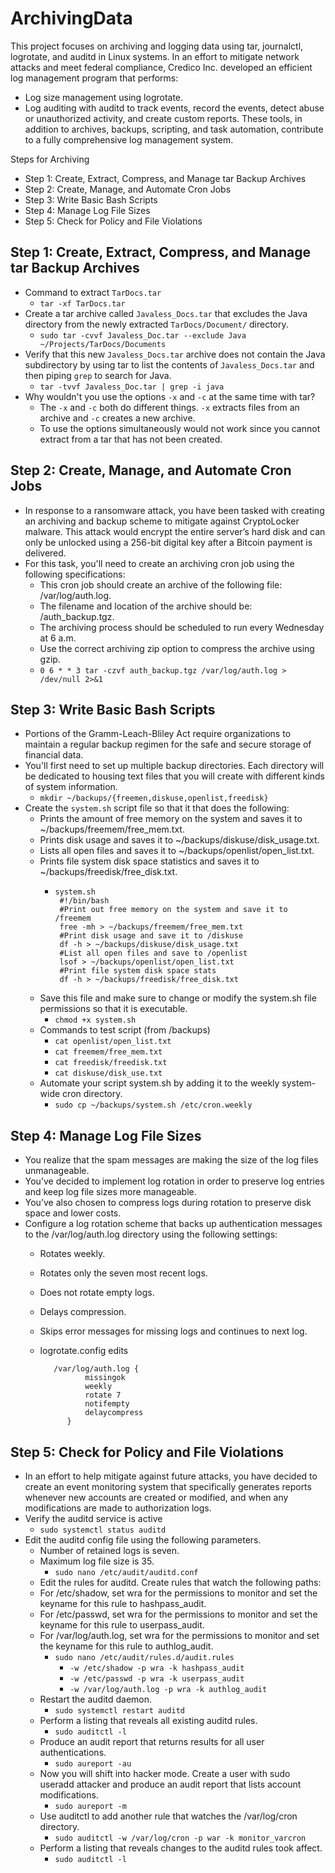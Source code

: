 # ArchivingData
  This project focuses on archiving and logging data using tar, journalctl, logrotate, and auditd in Linux systems.
  In an effort to mitigate network attacks and meet federal compliance, Credico Inc. developed an efficient log management program that performs:
  - Log size management using logrotate.
  - Log auditing with auditd to track events, record the events, detect abuse or unauthorized activity, and create custom reports.
  These tools, in addition to archives, backups, scripting, and task automation, contribute to a fully comprehensive log management system.
  
  Steps for Archiving
  - Step 1: Create, Extract, Compress, and Manage tar Backup Archives
  - Step 2: Create, Manage, and Automate Cron Jobs
  - Step 3: Write Basic Bash Scripts
  - Step 4: Manage Log File Sizes
  - Step 5: Check for Policy and File Violations

## Step 1: Create, Extract, Compress, and Manage tar Backup Archives
- Command to extract `TarDocs.tar` 
  -  ```tar -xf TarDocs.tar```
- Create a tar archive called `Javaless_Docs.tar` that excludes the Java directory from the newly extracted `TarDocs/Document/` directory.
  -  ```sudo tar -cvvf Javaless_Doc.tar --exclude Java ~/Projects/TarDocs/Documents```
- Verify that this new `Javaless_Docs.tar` archive does not contain the Java subdirectory by using tar to list the contents of `Javaless_Docs.tar` and then piping `grep` to       search for Java.
  -  ```tar -tvvf Javaless_Doc.tar | grep -i java```
- Why wouldn't you use the options `-x` and `-c` at the same time with tar?
  - The `-x` and `-c` both do different things.  `-x` extracts files from an archive and `-c` creates a new archive.   
  - To use the options simultaneously would not work since you cannot extract from a tar that has not been created.  
      
## Step 2: Create, Manage, and Automate Cron Jobs
- In response to a ransomware attack, you have been tasked with creating an archiving and backup scheme to mitigate against CryptoLocker malware. 
  This attack would encrypt the entire server’s hard disk and can only be unlocked using a 256-bit digital key after a Bitcoin payment is delivered.
- For this task, you'll need to create an archiving cron job using the following specifications:
  - This cron job should create an archive of the following file: /var/log/auth.log.
  - The filename and location of the archive should be: /auth_backup.tgz.
  - The archiving process should be scheduled to run every Wednesday at 6 a.m.
  - Use the correct archiving zip option to compress the archive using gzip.
  - ```0 6 * * 3 tar -czvf auth_backup.tgz /var/log/auth.log > /dev/null 2>&1```
    
## Step 3: Write Basic Bash Scripts
  - Portions of the Gramm-Leach-Bliley Act require organizations to maintain a regular backup regimen for the safe and secure storage of financial data.
  - You'll first need to set up multiple backup directories. Each directory will be dedicated to housing text files that you will create with different kinds of system information.
    - ```mkdir ~/backups/{freemen,diskuse,openlist,freedisk}```
  - Create the `system.sh` script file so that it that does the following:
    - Prints the amount of free memory on the system and saves it to ~/backups/freemem/free_mem.txt.
    - Prints disk usage and saves it to ~/backups/diskuse/disk_usage.txt.
    - Lists all open files and saves it to ~/backups/openlist/open_list.txt.
    - Prints file system disk space statistics and saves it to ~/backups/freedisk/free_disk.txt.
      -     system.sh
             #!/bin/bash
             #Print out free memory on the system and save it to /freemem
             free -mh > ~/backups/freemem/free_mem.txt
             #Print disk usage and save it to /diskuse
             df -h > ~/backups/diskuse/disk_usage.txt
             #List all open files and save to /openlist
             lsof > ~/backups/openlist/open_list.txt
             #Print file system disk space stats
             df -h > ~/backups/freedisk/free_disk.txt
             
    - Save this file and make sure to change or modify the system.sh file permissions so that it is executable.
      - `chmod +x system.sh`
    - Commands to test script (from /backups)
      -  `cat openlist/open_list.txt`
      -  `cat freemem/free_mem.txt`
      -  `cat freedisk/freedisk.txt`
      -  `cat diskuse/disk_use.txt`
    - Automate your script system.sh by adding it to the weekly system-wide cron directory.
      -  `sudo cp ~/backups/system.sh /etc/cron.weekly`
        
## Step 4: Manage Log File Sizes
  - You realize that the spam messages are making the size of the log files unmanageable.
  - You’ve decided to implement log rotation in order to preserve log entries and keep log file sizes more manageable. 
  - You’ve also chosen to compress logs during rotation to preserve disk space and lower costs.
  - Configure a log rotation scheme that backs up authentication messages to the /var/log/auth.log directory using the following settings:
    - Rotates weekly.
    - Rotates only the seven most recent logs.
    - Does not rotate empty logs.
    - Delays compression.
    - Skips error messages for missing logs and continues to next log.
    - logrotate.config edits
    
             
             /var/log/auth.log {
                    missingok
                    weekly
                    rotate 7
                    notifempty
                    delaycompress
                }
                                 
## Step 5: Check for Policy and File Violations
  - In an effort to help mitigate against future attacks, you have decided to create an event monitoring system that specifically generates reports whenever new accounts are created or modified, and when any modifications are made to authorization logs.
  - Verify the auditd service is active
    - `sudo systemctl status auditd`
  - Edit the auditd config file using the following parameters.
    - Number of retained logs is seven.
    - Maximum log file size is 35.
      - `sudo nano /etc/audit/auditd.conf`
    - Edit the rules for auditd. Create rules that watch the following paths:
     - For /etc/shadow, set wra for the permissions to monitor and set the keyname for this rule to hashpass_audit.
     - For /etc/passwd, set wra for the permissions to monitor and set the keyname for this rule to userpass_audit.
     - For /var/log/auth.log, set wra for the permissions to monitor and set the keyname for this rule to authlog_audit.
       - `sudo nano /etc/audit/rules.d/audit.rules`
         - `-w /etc/shadow -p wra -k hashpass_audit`
         - `-w /etc/passwd -p wra -k userpass_audit`
         - `-w /var/log/auth.log -p wra -k authlog_audit`
    - Restart the auditd daemon.
        - `sudo systemctl restart auditd`
    - Perform a listing that reveals all existing auditd rules.
        - `sudo auditctl -l`
    - Produce an audit report that returns results for all user authentications.
        - `sudo aureport -au`
    - Now you will shift into hacker mode. Create a user with sudo useradd attacker and produce an audit report that lists account modifications.
        - `sudo aureport -m` 
    - Use auditctl to add another rule that watches the /var/log/cron directory.
        - `sudo auditctl -w /var/log/cron -p war -k monitor_varcron`
    - Perform a listing that reveals changes to the auditd rules took affect.
        - `sudo auditctl -l`
